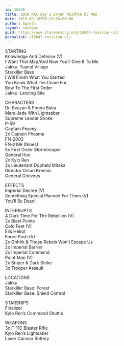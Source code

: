 ```yaml
---
id: 16046
title: 2019 NAC Day 2 Bryan Mischke DS Map
date: 2019-09-10T02:22:34+00:00
author: Aglets
layout: swccgpc
guid: https://www.starwarsccg.org/16045-revision-v1/
permalink: /16045-revision-v1/
---
```

STARTING  
Knowledge And Defense (V)  
I Want That Map/And Now You’ll Give It To Me  
Jakku: Tuanul Village  
Starkiller Base  
I Will Finish What You Started  
You Know What I&#8217;ve Come For  
Bow To The First Order  
Jakku: Landing Site

CHARACTERS  
Dr. Evazan & Ponda Baba  
Mara Jade With Lightsaber  
Supreme Leader Snoke  
P-59  
Captain Peavey  
2x Captain Phasma  
FN-2003  
FN-2199 (Nines)  
5x First Order Stormtrooper  
General Hux  
2x Kylo Ren  
2x Lieutenant Dopheld Mitaka  
Director Orson Krennic  
General Grievous

EFFECTS  
Imperial Decree (V)  
Something Special Planned For Them (V)  
You&#8217;ll Be Dead!

INTERRUPTS  
A Dark Time For The Rebellion (V)  
2x Blast Points  
Cold Feet (V)  
Elis Helrot  
Force Push (V)  
2x Ghhhk & Those Rebels Won&#8217;t Escape Us  
2x Imperial Barrier  
2x Imperial Command  
Point Man (V)  
2x Sniper & Dark Strike  
3x Trooper Assault

LOCATIONS  
Jakku  
Starkiller Base: Forest  
Starkiller Base: Shield Control

STARSHIPS  
Finalizer  
Kylo Ren&#8217;s Command Shuttle

WEAPONS  
3x F-11D Blaster Rifle  
Kylo Ren&#8217;s Lightsaber  
Laser Cannon Battery